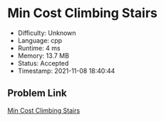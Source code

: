 # Min Cost Climbing Stairs

- Difficulty: Unknown
- Language: cpp
- Runtime: 4 ms
- Memory: 13.7 MB
- Status: Accepted
- Timestamp: 2021-11-08 18:40:44

## Problem Link
[Min Cost Climbing Stairs](https://leetcode.com/problems/min-cost-climbing-stairs)

